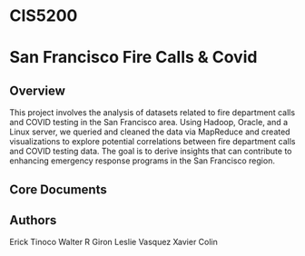 # CIS5200
# San Francisco Fire Calls & Covid
## Overview

This project involves the analysis of datasets related to fire department calls and COVID testing in the San Francisco area.
Using Hadoop, Oracle, and a Linux server, we queried and cleaned the data via MapReduce and created visualizations to explore potential
correlations between fire department calls and COVID testing data. The goal is to derive insights that can contribute to enhancing
emergency response programs in the San Francisco region.

## Core Documents



## Authors
Erick Tinoco
Walter R Giron
Leslie Vasquez
Xavier Colin
